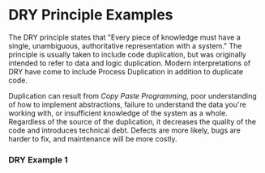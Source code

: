 # DRY Principle Examples

The DRY principle states that "Every piece of knowledge must have a single, unambiguous, authoritative representation with a system."  The principle is usually taken to include code duplication, but was originally intended to refer to data and logic duplication.  Modern interpretations of DRY have come to include Process Duplication in addition to duplicate code.

Duplication can result from *Copy Paste Programming*, poor understanding of how to implement abstractions, failure to understand the data you're working with, or insufficient knowledge of the system as a whole. Regardless of the source of the duplication, it decreases the quality of the code and introduces technical debt. Defects are more likely, bugs are harder to fix, and maintenance will be more costly.

### DRY Example 1

```python:examples/dry_example1.py
```